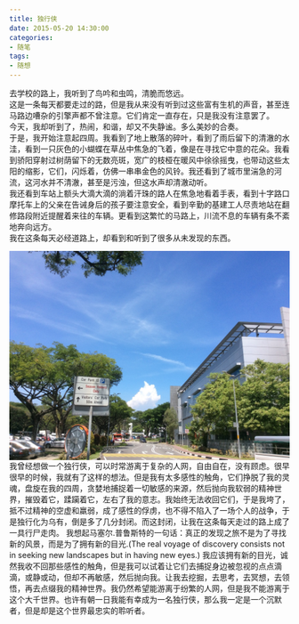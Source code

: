 ```yaml
---
title: 独行侠
date: 2015-05-20 14:30:00
categories:
- 随笔
tags:
- 随想
---
```

去学校的路上，我听到了鸟吟和虫鸣，清脆而悠远。  
这是一条每天都要走过的路，但是我从来没有听到过这些富有生机的声音，甚至连马路边嘈杂的引擎声都不曾注意。它们肯定一直存在，只是我没有注意罢了。  
今天，我却听到了，热闹，和谐，却又不失静谧。多么美妙的合奏。  
于是，我开始注意起四周。我看到了地上散落的碎叶，看到了雨后留下的清澈的水洼，看到一只灰色的小蝴蝶在草丛中焦急的飞着，像是在寻找它中意的花朵。我看到骄阳穿射过树荫留下的无数亮斑，宽广的枝桠在暖风中徐徐摇曳，也带动这些太阳的缩影，它们，闪烁着，仿佛一串串金色的风铃。我还看到了城市里湍急的河流，这河水并不清澈，甚至是污浊，但这水声却清澈动听。  
我还看到车站上额头大滴大滴的淌着汗珠的路人在焦急地看着手表，看到十字路口摩托车上的父亲在告诫身后的孩子要注意安全，看到辛勤的基建工人尽责地站在翻修路段附近提醒着来往的车辆。更看到这繁忙的马路上，川流不息的车辆有条不紊地奔向远方。  
我在这条每天必经道路上，却看到和听到了很多从未发现的东西。

<!-- more -->
<img src="/pictures/20150520-maverick.jpg" style="display:block;margin:auto"/>
我曾经想做一个独行侠，可以时常游离于复杂的人网，自由自在，没有顾虑。很早很早的时候，我就有了这样的想法。但是我有太多感性的触角，它们挣脱了我的灵魂，盘旋在我的四周，贪婪地捕捉着一切敏感的来源，然后抛向我软弱的精神世界，摧毁着它，蹂躏着它，左右了我的意志。我始终无法收回它们，于是我垮了，抵不过精神的空虚和羸弱，成了感性的俘虏，也不得不陷入了一场个人的战争，于是独行化为乌有，倒是多了几分封闭。而这封闭，让我在这条每天走过的路上成了一具行尸走肉。  
我想起马塞尔.普鲁斯特的一句话：真正的发现之旅不是为了寻找新的风景，而是为了拥有新的目光.(The real voyage of discovery consists not in seeking new landscapes but in having new eyes.)  
我应该拥有新的目光，诚然我收不回那些感性的触角，但是我可以试着让它们去捕捉身边被忽视的点点滴滴，或静或动，但却不再敏感，然后抛向我。让我去挖掘，去思考，去冥想，去领悟，再去点缀我的精神世界。我仍然希望能游离于纷繁的人网，但是我不能游离于这个大千世界。也许有朝一日我能有幸成为一名独行侠，那么我一定是一个沉默者，但是却是这个世界最忠实的聆听者。  
